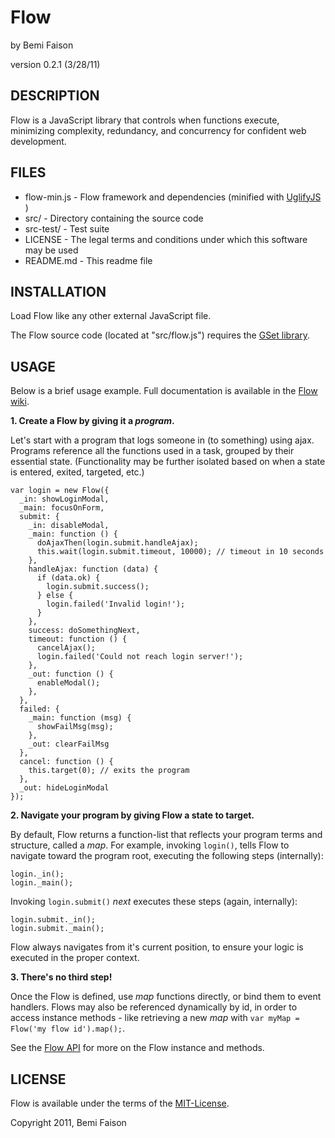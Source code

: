 # Flow
by Bemi Faison

version 0.2.1
(3/28/11)

## DESCRIPTION

Flow is a JavaScript library that controls when functions execute, minimizing complexity, redundancy, and concurrency for confident web development.

## FILES

* flow-min.js - Flow framework and dependencies (minified with [UglifyJS](http://marijnhaverbeke.nl/uglifyjs) )
* src/ - Directory containing the source code
* src-test/ - Test suite
* LICENSE - The legal terms and conditions under which this software may be used
* README.md - This readme file

## INSTALLATION

Load Flow like any other external JavaScript file.

The Flow source code (located at "src/flow.js") requires the [GSet library](http://github.com/bemson/GSet/).

## USAGE

Below is a brief usage example. Full documentation is available in the [Flow wiki](http://github.com/bemson/Flow/wiki/).

**1. Create a Flow by giving it a _program_.**

Let's start with a program that logs someone in (to something) using ajax. Programs reference all the functions used in a task, grouped by their essential state. (Functionality may be further isolated based on when a state is entered, exited, targeted, etc.)

    var login = new Flow({
      _in: showLoginModal,
      _main: focusOnForm,
      submit: {
        _in: disableModal,
        _main: function () {
          doAjaxThen(login.submit.handleAjax);
          this.wait(login.submit.timeout, 10000); // timeout in 10 seconds
        },
        handleAjax: function (data) {
          if (data.ok) {
            login.submit.success();
          } else {
            login.failed('Invalid login!');
          }
        },
        success: doSomethingNext,
        timeout: function () {
          cancelAjax();
          login.failed('Could not reach login server!');
        },
        _out: function () {
          enableModal();
        },
      },
      failed: {
        _main: function (msg) {
          showFailMsg(msg);
        },
        _out: clearFailMsg
      },
      cancel: function () {
        this.target(0); // exits the program
      },
      _out: hideLoginModal
    });

**2. Navigate your program by giving Flow a state to target.**

By default, Flow returns a function-list that reflects your program terms and structure, called a _map_. For example, invoking `login()`, tells Flow to navigate toward the program root, executing the following steps (internally):

    login._in();
    login._main();

Invoking `login.submit()` _next_ executes these steps (again, internally):

    login.submit._in();
    login.submit._main();

Flow always navigates from it's current position, to ensure your logic is executed in the proper context.

**3. There's no third step!**

Once the Flow is defined, use _map_ functions directly, or bind them to event handlers. Flows may also be referenced dynamically by id, in order to access instance methods - like retrieving a new _map_ with `var myMap = Flow('my flow id').map();`.

See the [Flow API](http://github.com/bemson/Flow/wiki/Flow-API) for more on the Flow instance and methods.

## LICENSE

Flow is available under the terms of the [MIT-License](http://en.wikipedia.org/wiki/MIT_License#License_terms).

Copyright 2011, Bemi Faison
